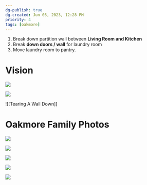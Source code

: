 ```yaml
---
dg-publish: true
dg-created: Jun 05, 2023, 12:28 PM
priority: 4
tags: [oakmore]
---
```


1. Break down partition wall between **Living Room and Kitchen**
2. Break **down doors / wall** for laundry room
3. Move laundry room to pantry.

# Vision

![](https://lh3.googleusercontent.com/pw/AJFCJaUqKmaKald8jaqsKseNjav573Hl2YHJO-LhsjLgZM6hjAYuHzC5SNyvf6g3eGDRXSvhrqlqyZIz3PHcZUFlhcbO6bTepJoJRAzuiWsHnvw-S3VAY3GPSTt6nQnYillTPOaoB9PX6HsyCyDGKTJGeNXVvQ=w1024-h768-s-no?authuser=0)

![](https://i.imgur.com/DfsQdrK.png)


![[Tearing A Wall Down]]

# Oakmore Family Photos

![](https://lh3.googleusercontent.com/pw/AJFCJaWM_IICI4z75ASxVQG1Y5j0orTV6ZDKfX8__y__BZI5lsz2CrVJVujWuu1QpP0U8iJ6Nto-NF4CMJAKcjD-9rsIGcL5prqZm7SGavbyvDtMPjx8zLr6S3c6xkPYsTxkfCPfVOmDT52E2PjB-2My7I77LQ=w2644-h1983-s-no?authuser=0)

![](https://lh3.googleusercontent.com/pw/AJFCJaXtZyjpzXkpKVwuffg4Q6QfQadOIggTsT3BWm8Z-nVOC2JPEIBfsQD-vmoA6OxmlRru8UlXvEAKmK9w-Hz0hJ48Tn5g38D3g0bvN-ody60fcnZWI5RyUZQ-10TBcniToGzohDrEttHZbqmEXOlIiyrxxQ=w2644-h1983-s-no?authuser=0)

![](https://lh3.googleusercontent.com/pw/AJFCJaURyxL5-wnjjSnf1SeFNCjo5CCcv_tAKoi-cjxdMyvoIhUMvoV8nTIUH0eCYo1Iw2PdBUylAexb17T4wVxzS-sOTdUq0NHddHha5TfdX3TqGQC3_cvWMRZ74jCvlBSgl3x_b2MUw5zbato7T2fBLaqWpA=w2048-h1536-s-no?authuser=0)

![](https://lh3.googleusercontent.com/pw/AMWts8C-dU9ia8bjvCXpuJVpxMKdgZEgQV9TlMW3xJu6L8F47MCq9YXF2UTzMRSFnn6DFTqg6xtbyGPJS02OXKjwg_JX42vUeDRXdMjMjd8TxqaLk8UzGBzwa8I_ti43lq6hZCKG4gVcjOiD_Dv6z-vBiUuONQ=w1254-h941-s-no?authuser=0)

![](https://lh3.googleusercontent.com/pw/AJFCJaUUipltm54GvWiNzkjvWHj9Qwfi9wt5zXlIzWU0o_9xSp4B38Vxj_QSfrdUcl5SlxrCrMKXSr_5GQRVOSpGZEH9UfwkHMgiNMAUSV0uMPbkHqfnKE25_R7QdWdr5SiceiTqeQwx0dAvqUMhehS31PoXtQ=w2644-h1983-s-no?authuser=0)

